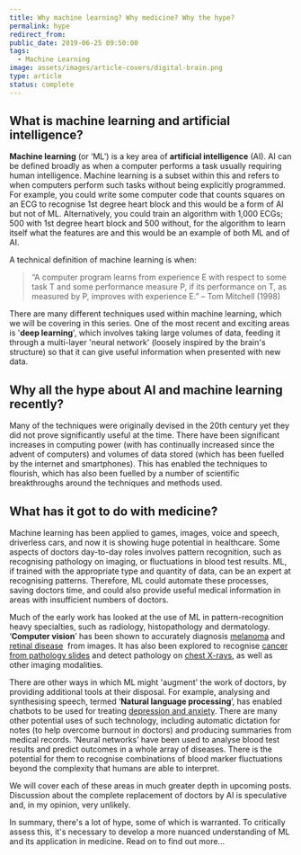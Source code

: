 ```yaml
---
title: Why machine learning? Why medicine? Why the hype?
permalink: hype
redirect_from:
public_date: 2019-06-25 09:50:00
tags:
  - Machine Learning
image: assets/images/article-covers/digital-brain.png
type: article
status: complete
---
```

## What is machine learning and artificial intelligence?

**Machine learning** (or ‘ML’) is a key area of **artificial intelligence** (AI). AI can be defined broadly as when a computer performs a task usually requiring human intelligence. Machine learning is a subset within this and refers to when computers perform such tasks without being explicitly programmed. For example, you could write some computer code that counts squares on an ECG to recognise 1st degree heart block and this would be a form of AI but not of ML. Alternatively, you could train an algorithm with 1,000 ECGs; 500 with 1st degree heart block and 500 without, for the algorithm to learn itself what the features are and this would be an example of both ML and of AI.

A technical definition of machine learning is when:

> “A computer program learns from experience E with respect to some task T and some performance measure P, if its performance on T, as measured by P, improves with experience E.” – Tom Mitchell (1998)

There are many different techniques used within machine learning, which we will be covering in this series. One of the most recent and exciting areas is '**deep learning**', which involves taking large volumes of data, feeding it through a multi-layer 'neural network' (loosely inspired by the brain's structure) so that it can give useful information when presented with new data.

## Why all the hype about AI and machine learning recently?

Many of the techniques were originally devised in the 20th century yet they did not prove significantly useful at the time. There have been significant increases in computing power (with has continually increased since the advent of computers) and volumes of data stored (which has been fuelled by the internet and smartphones). This has enabled the techniques to flourish, which has also been fuelled by a number of scientific breakthroughs around the techniques and methods used.


## What has it got to do with medicine?

Machine learning has been applied to games, images, voice and speech, driverless cars, and now it is showing huge potential in healthcare. Some aspects of doctors day-to-day roles involves pattern recognition, such as recognising pathology on imaging, or fluctuations in blood test results. ML, if trained with the appropriate type and quantity of data, can be an expert at recognising patterns. Therefore, ML could automate these processes, saving doctors time, and could also provide useful medical information in areas with insufficient numbers of doctors.

Much of the early work has looked at the use of ML in pattern-recognition heavy specialties, such as radiology, histopathology and dermatology. ‘**Computer vision**’ has been shown to accurately diagnosis [melanoma](https://www.nature.com/articles/nature21056) and [retinal disease](https://www.nature.com/articles/s41591-018-0107-6)  from images. It has also been explored to recognise [cancer from pathology slides](https://www.sciencedirect.com/science/article/pii/S2001037017300867) and detect pathology on [chest X-rays](https://journals.plos.org/plosmedicine/article?id=10.1371/journal.pmed.1002686#), as well as other imaging modalities.

There are other ways in which ML might 'augment' the work of doctors, by providing additional tools at their disposal. For example, analysing and synthesising speech, termed ‘**Natural language processing**’, has enabled chatbots to be used for treating [depression and anxiety](https://woebot.io/). There are many other potential uses of such technology, including automatic dictation for notes (to help overcome burnout in doctors) and producing summaries from medical records. ‘Neural networks’ have been used to analyse blood test results and predict outcomes in a whole array of diseases. There is the potential for them to recognise combinations of blood marker fluctuations beyond the complexity that humans are able to interpret.

We will cover each of these areas in much greater depth in upcoming posts. Discussion about the complete replacement of doctors by AI is speculative and, in my opinion, very unlikely. 

In summary, there's a lot of hype, some of which is warranted. To critically assess this, it's necessary to develop a more nuanced understanding of ML and its application in medicine. Read on to find out more...





